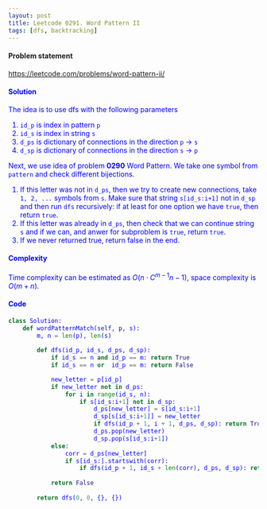 ```yaml
---
layout: post
title: Leetcode 0291. Word Pattern II
tags: [dfs, backtracking]
---
```


#### Problem statement

<a href="https://leetcode.com/problems/word-pattern-ii/"> <font color = blue>https://leetcode.com/problems/word-pattern-ii/

#### Solution
The idea is to use dfs with the following parameters
1. `id_p` is index in pattern `p`
2. `id_s` is index in string `s`
3. `d_ps` is dictionary of connections in the direction `p` $\to$ `s`
3. `d_sp` is dictionary of connections in the direction `s` $\to$ `p`

Next, we use idea of problem **0290** Word Pattern. We take one symbol from `pattern` and check different bijections. 
1. If this letter was not in `d_ps`, then we try to create new connections, take `1, 2, ...` symbols from `s`. Make sure that string `s[id_s:i+1]` not in `d_sp` and then run `dfs` recursively: if at least for one option we have `true`, then return `true`.
2. If this letter was already in `d_ps`, then check that we can continue string `s` and if we can, and anwer for subproblem is `true`, return `true`.
3. If we never returned true, return false in the end.

#### Complexity
Time complexity can be estimated as $O(n \cdot C^{m-1}{n-1})$, space complexity is $O(m + n)$.

#### Code
```python
class Solution:
    def wordPatternMatch(self, p, s):
        m, n = len(p), len(s)
        
        def dfs(id_p, id_s, d_ps, d_sp):
            if id_s == n and id_p == m: return True
            if id_s == n or  id_p == m: return False

            new_letter = p[id_p]
            if new_letter not in d_ps:
                for i in range(id_s, n):
                    if s[id_s:i+1] not in d_sp:
                        d_ps[new_letter] = s[id_s:i+1]
                        d_sp[s[id_s:i+1]] = new_letter
                        if dfs(id_p + 1, i + 1, d_ps, d_sp): return True
                        d_ps.pop(new_letter)
                        d_sp.pop(s[id_s:i+1])
            else:
                corr = d_ps[new_letter]
                if s[id_s:].startswith(corr):
                    if dfs(id_p + 1, id_s + len(corr), d_ps, d_sp): return True
            
            return False
              
        return dfs(0, 0, {}, {})
```
